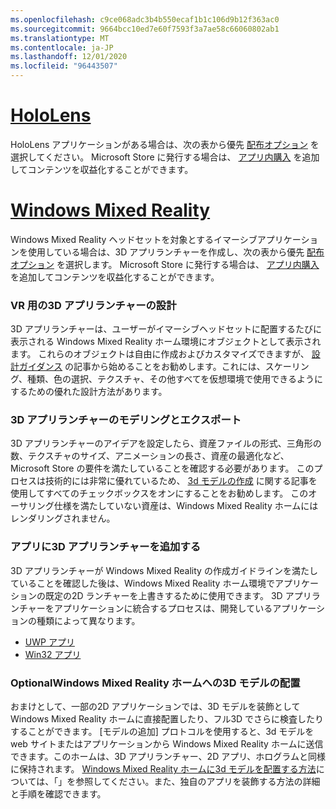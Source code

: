 ```yaml
---
ms.openlocfilehash: c9ce068adc3b4b550ecaf1b1c106d9b12f363ac0
ms.sourcegitcommit: 9664bcc10ed7e60f7593f3a7ae58c66060802ab1
ms.translationtype: MT
ms.contentlocale: ja-JP
ms.lasthandoff: 12/01/2020
ms.locfileid: "96443507"
---
```

# <a name="hololens"></a>[HoloLens](#tab/hololens)

HoloLens アプリケーションがある場合は、次の表から優先 [配布オプション](../distribute-overview.md#distribution-options) を選択してください。 Microsoft Store に発行する場合は、 [アプリ内購入](../in-app-purchases.md) を追加してコンテンツを収益化することができます。

# <a name="windows-mixed-reality"></a>[Windows Mixed Reality](#tab/wmr)

Windows Mixed Reality ヘッドセットを対象とするイマーシブアプリケーションを使用している場合は、3D アプリランチャーを作成し、次の表から優先 [配布オプション](../distribute-overview.md#distribution-options) を選択します。 Microsoft Store に発行する場合は、 [アプリ内購入](../in-app-purchases.md) を追加してコンテンツを収益化することができます。

### <a name="designing-3d-app-launchers-for-vr"></a>VR 用の3D アプリランチャーの設計 

3D アプリランチャーは、ユーザーがイマーシブヘッドセットに配置するたびに表示される Windows Mixed Reality ホーム環境にオブジェクトとして表示されます。 これらのオブジェクトは自由に作成およびカスタマイズできますが、 [設計ガイダンス](../3d-app-launcher-design-guidance.md) の記事から始めることをお勧めします。これには、スケーリング、種類、色の選択、テクスチャ、その他すべてを仮想環境で使用できるようにするための優れた設計方法があります。

### <a name="modeling-and-exporting-3d-app-launchers"></a>3D アプリランチャーのモデリングとエクスポート

3D アプリランチャーのアイデアを設定したら、資産ファイルの形式、三角形の数、テクスチャのサイズ、アニメーションの長さ、資産の最適化など、Microsoft Store の要件を満たしていることを確認する必要があります。 このプロセスは技術的には非常に優れているため、 [3d モデルの作成](../creating-3d-models-for-use-in-the-windows-mixed-reality-home.md) に関する記事を使用してすべてのチェックボックスをオンにすることをお勧めします。 このオーサリング仕様を満たしていない資産は、Windows Mixed Reality ホームにはレンダリングされません。

### <a name="adding-3d-app-launchers-in-your-apps"></a>アプリに3D アプリランチャーを追加する

3D アプリランチャーが Windows Mixed Reality の作成ガイドラインを満たしていることを確認した後は、Windows Mixed Reality ホーム環境でアプリケーションの既定の2D ランチャーを上書きするために使用できます。 3D アプリランチャーをアプリケーションに統合するプロセスは、開発しているアプリケーションの種類によって異なります。

* [UWP アプリ](../implementing-3d-app-launchers.md)
* [Win32 アプリ](../implementing-3d-app-launchers-win32.md)

### <a name="optional-placing-3d-models-in-the-windows-mixed-reality-home"></a>OptionalWindows Mixed Reality ホームへの3D モデルの配置

おまけとして、一部の2D アプリケーションでは、3D モデルを装飾として Windows Mixed Reality ホームに直接配置したり、フル3D でさらに検査したりすることができます。 [モデルの追加] プロトコルを使用すると、3d モデルを web サイトまたはアプリケーションから Windows Mixed Reality ホームに送信できます。このホームは、3D アプリランチャー、2D アプリ、ホログラムと同様に保持されます。 [Windows Mixed Reality ホームに3d モデルを配置する方法](../enable-placement-of-3d-models-in-the-home.md)については、「」を参照してください。また、独自のアプリを装飾する方法の詳細と手順を確認できます。